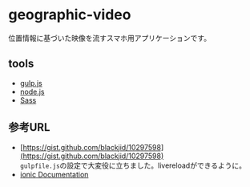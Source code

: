# geographic-video

位置情報に基づいた映像を流すスマホ用アプリケーションです。

## tools

- [gulp.js](http://gulpjs.com/)
- [node.js](https://nodejs.org/)
- [Sass](http://sass-lang.com/)

## 参考URL

- [https://gist.github.com/blackjid/10297598](https://gist.github.com/blackjid/10297598)  
  `gulpfile.js`の設定で大変役に立ちました。livereloadができるように。
- [ionic Documentation](http://ionicframework.com/docs/)
